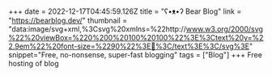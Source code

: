 +++
date = 2022-12-17T04:45:59.126Z
title = "ʕ•ᴥ•ʔ Bear Blog"
link = "https://bearblog.dev/"
thumbnail = "data:image/svg+xml,%3Csvg%20xmlns=%22http://www.w3.org/2000/svg%22%20viewBox=%220%200%20100%20100%22%3E%3Ctext%20y=%22.9em%22%20font-size=%2290%22%3E🐼%3C/text%3E%3C/svg%3E"
snippet="Free, no-nonsense, super-fast blogging"
tags = ["Blog"]
+++
Free hosting of blog
